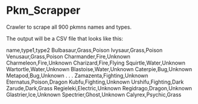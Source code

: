 # Pkm_Scrapper
 Crawler to scrape all 900 pkmns names and types.

The output will be a CSV file that looks like this:

name,type1,type2
Bulbasaur,Grass,Poison
Ivysaur,Grass,Poison
Venusaur,Grass,Poison
Charmander,Fire,Unknown
Charmeleon,Fire,Unknown
Charizard,Fire,Flying
Squirtle,Water,Unknown
Wartortle,Water,Unknown
Blastoise,Water,Unknown
Caterpie,Bug,Unknown
Metapod,Bug,Unknown
.
.
.
Zamazenta,Fighting,Unknown
Eternatus,Poison,Dragon
Kubfu,Fighting,Unknown
Urshifu,Fighting,Dark
Zarude,Dark,Grass
Regieleki,Electric,Unknown
Regidrago,Dragon,Unknown
Glastrier,Ice,Unknown
Spectrier,Ghost,Unknown
Calyrex,Psychic,Grass
